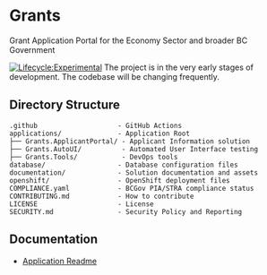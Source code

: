 # Grants
Grant Application Portal for the Economy Sector and broader BC Government

[![Lifecycle:Experimental](https://img.shields.io/badge/Lifecycle-Experimental-339999)](https://github.com/bcgov/repomountie/blob/master/doc/lifecycle-badges.md)
The project is in the very early stages of development. The codebase will be changing frequently.

## Directory Structure

    .github                    - GitHub Actions
    applications/              - Application Root
    ├── Grants.ApplicantPortal/ - Applicant Information solution
    ├── Grants.AutoUI/          - Automated User Interface testing
    ├── Grants.Tools/           - DevOps tools
    database/                  - Database configuration files
    documentation/             - Solution documentation and assets
    openshift/                 - OpenShift deployment files
    COMPLIANCE.yaml            - BCGov PIA/STRA compliance status
    CONTRIBUTING.md            - How to contribute
    LICENSE                    - License
    SECURITY.md                - Security Policy and Reporting

## Documentation

- [Application Readme](applications/README.md)